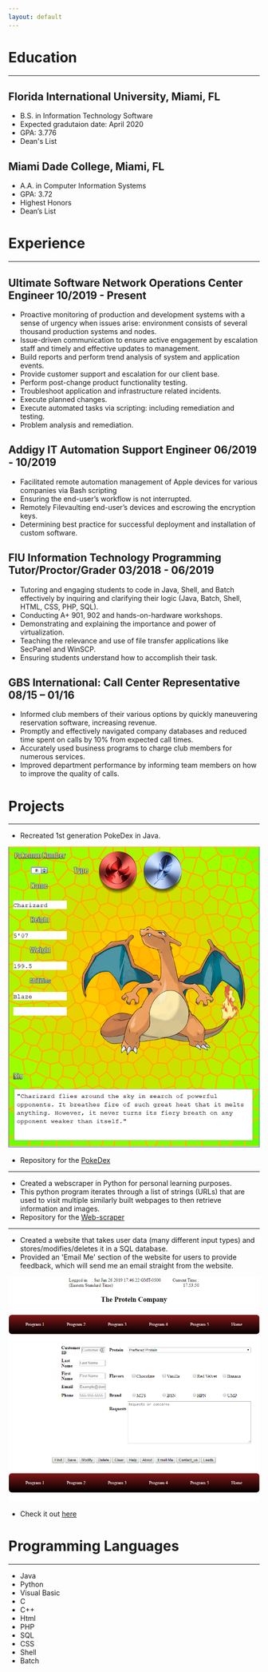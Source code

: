 ```yaml
---
layout: default
---
```

<!--
Text can be **bold**, _italic_, or ~~strikethrough~~.
[Link to another page](./another-page.html).
There should be whitespace between paragraphs.
There should be whitespace between paragraphs. We recommend including a README, or a file with information about your project.
-->

# Education
* * *
## Florida International University, Miami, FL
   *  B.S. in Information Technology Software
   *  Expected gradutaion date: April 2020
   *  GPA: 3.776
   *  Dean's List
    
##  Miami Dade College, Miami, FL
   *  A.A. in Computer Information Systems
   *  GPA: 3.72
   *  Highest Honors
   *  Dean’s List

# Experience
* * *
## Ultimate Software Network Operations Center Engineer 10/2019 - Present
   *  Proactive monitoring of production and development systems with a sense of urgency
when issues arise: environment consists of several thousand production systems and
nodes.
   *  Issue-driven communication to ensure active engagement by escalation staff and timely
and effective updates to management.
   *  Build reports and perform trend analysis of system and application events.
   *  Provide customer support and escalation for our client base.
   *  Perform post-change product functionality testing.
   *  Troubleshoot application and infrastructure related incidents.
   *  Execute planned changes.
   *  Execute automated tasks via scripting: including remediation and testing.
   *  Problem analysis and remediation.

## Addigy IT Automation Support Engineer   06/2019 - 10/2019
   *  Facilitated remote automation management of Apple devices for various companies via
Bash scripting
   *  Ensuring the end-user’s workflow is not interrupted.
   *  Remotely Filevaulting end-user’s devices and escrowing the encryption keys.
   *  Determining best practice for successful deployment and installation of custom software.
   
   
## FIU Information Technology Programming Tutor/Proctor/Grader   03/2018 - 06/2019
   *  Tutoring and engaging students to code in Java, Shell, and Batch effectively by inquiring and clarifying their logic (Java, Batch, Shell, HTML, CSS, PHP, SQL).
   *  Conducting A+ 901, 902 and hands-on-hardware workshops.
   *  Demonstrating and explaining the importance and power of virtualization.
   *  Teaching the relevance and use of file transfer applications like SecPanel and WinSCP.
   *  Ensuring students understand how to accomplish their task.


## GBS International: Call Center Representative   08/15 – 01/16
   *  Informed club members of their various options by quickly maneuvering reservation software,
increasing revenue.
   *  Promptly and effectively navigated company databases and reduced time spent on calls by 10%
from expected call times.
   *  Accurately used business programs to charge club members for numerous services.
   *  Improved department performance by informing team members on how to improve the quality of
calls.



# Projects
* * *
  * Recreated 1st generation PokeDex in Java.
  
![PokeDex](https://raw.githubusercontent.com/WoodyRuiz/WoodyRuiz/gh-pages/PokeDex.png)

  * Repository for the [PokeDex](https://github.com/WoodyRuiz/PokeDex)

* * *
   * Created a webscraper in Python for personal learning purposes.
   * This python program iterates through a list of strings (URLs) that are used to visit multiple similarly built webpages to then retrieve information and images.
   * Repository for the [Web-scraper](https://github.com/WoodyRuiz/Web-Scraper)
* * *
  * Created a website that takes user data (many different input types) and stores/modifies/deletes it in a SQL database.
  * Provided an 'Email Me' section of the website for users to provide feedback, which will send me an email straight from the website.
  
![Website](https://raw.githubusercontent.com/WoodyRuiz/WoodyRuiz/gh-pages/web.png)

  * Check it out [here](http://ocelot.aul.fiu.edu/~aruiz242/includes/program5.php)
  
# Programming Languages
* * *
* Java
* Python
* Visual Basic
* C
* C++
* Html
* PHP
* SQL
* CSS
* Shell
* Batch
